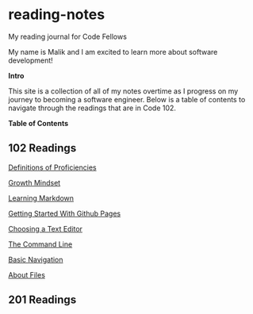 # reading-notes
My reading journal for Code Fellows

My name is Malik and I am excited to learn more about software development!

**Intro** 

This site is a collection of all of my notes overtime as I progress on my journey to becoming a software engineer. Below is a table of contents to navigate through the readings that are in Code 102. 

**Table of Contents** 

## 102 Readings

[Definitions of Proficiencies](https://codefellows.github.io/common_curriculum/career_coaching/common/professional-competencies)

[Growth Mindset](https://www.atlassian.com/blog/inside-atlassian/growth-mindset)

[Learning Markdown](https://docs.github.com/en/get-started/writing-on-github/getting-started-with-writing-and-formatting-on-github/basic-writing-and-formatting-syntax) 

[Getting Started With Github Pages ](https://docs.github.com/en/pages/quickstart)

[Choosing a Text Editor](https://codefellows.github.io/code-102-guide/curriculum/class-02/Choosing-A-Text-Editor--The-Older-Coder.pdf)

[The Command Line](https://ryanstutorials.net/linuxtutorial/commandline.php)

[Basic Navigation](https://ryanstutorials.net/linuxtutorial/navigation.php) 

[About Files](https://ryanstutorials.net/linuxtutorial/aboutfiles.php)

## 201 Readings